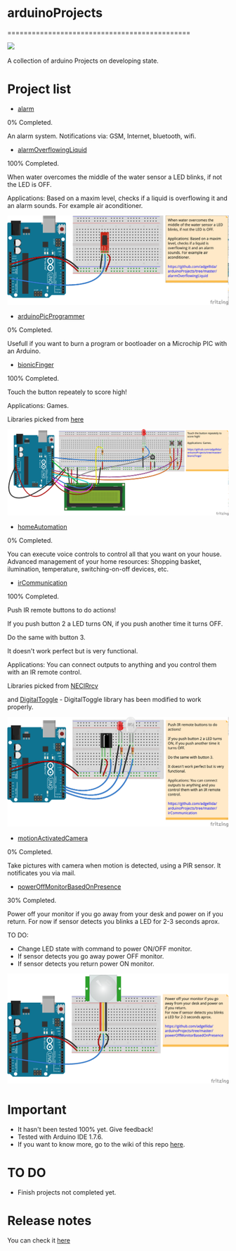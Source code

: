 # arduinoProjects
=============================================

<img src="https://pbs.twimg.com/profile_images/378800000704356438/9d19310763171b0d958d23a18b3d7e1c_400x400.png" width="80">

A collection of arduino Projects on developing state.

Project list
=============================================
* [alarm](https://github.com/adgellida/arduinoProjects/tree/master/alarm)

0% Completed.

An alarm system. Notifications via: GSM, Internet, bluetooth, wifi.

* [alarmOverflowingLiquid](https://github.com/adgellida/arduinoProjects/tree/master/alarmOverflowingLiquid)

100% Completed.

When water overcomes the middle of the water sensor a LED blinks, if not the LED is OFF.

Applications: Based on a maxim level, checks if a liquid is overflowing it and an alarm sounds. For example air aconditioner.

![](https://raw.githubusercontent.com/adgellida/arduinoProjects/master/alarmOverflowingLiquid/alarmOverflowingLiquid_bb.png)

* [arduinoPicProgrammer](https://github.com/adgellida/arduinoProjects/tree/master/arduinoPicProgrammer)

0% Completed.

Usefull if you want to burn a program or bootloader on a Microchip PIC with an Arduino.

* [bionicFinger](https://github.com/adgellida/arduinoProjects/tree/master/bionicFinger)

100% Completed.

Touch the button repeately to score high!

Applications: Games.

Libraries picked from [here](https://github.com/WickedDevice/SoftReset)

![](https://raw.githubusercontent.com/adgellida/arduinoProjects/master/bionicFinger/bionicFinger_bb.png)

* [homeAutomation](https://github.com/adgellida/arduinoProjects/tree/master/homeAutomation)

0% Completed.

You can execute voice controls to control all that you want on your house.
Advanced management of your home resources: Shopping basket, ilumination, temperature, switching-on-off devices, etc.

* [irCommunication](https://github.com/adgellida/arduinoProjects/tree/master/irCommunication)

100% Completed.

Push IR remote buttons to do actions!

If you push button 2 a LED turns ON, if you push another time it turns OFF.

Do the same with button 3.

It doesn't work perfect but is very functional.

Applications: You can connect outputs to anything and you control them with an IR remote control.

Libraries picked from [NECIRrcv](http://www.arduino.cc/cgi-bin/yabb2/YaBB.pl?num=1210243556)

and [DigitalToggle](http://playground.arduino.cc/Code/DigitalToggle) - DigitalToggle library has been modified to work properly.

![](https://raw.githubusercontent.com/adgellida/arduinoProjects/master/irCommunication/irCommunication_bb.png)

* [motionActivatedCamera](https://github.com/adgellida/arduinoProjects/tree/master/motionActivatedCamera)

0% Completed.

Take pictures with camera when motion is detected, using a PIR sensor. It notificates you via mail. 

* [powerOffMonitorBasedOnPresence](https://github.com/adgellida/arduinoProjects/tree/master/powerOffMonitorBasedOnPresence)

30% Completed.

Power off your monitor if you go away from your desk and power on if you return.
For now if sensor detects you blinks a LED for 2-3 seconds aprox.

TO DO:

* Change LED state with command to power ON/OFF monitor.
* If sensor detects you go away power OFF monitor.
* If sensor detects you return power ON monitor.

![](https://raw.githubusercontent.com/adgellida/arduinoProjects/master/powerOffMonitorBasedOnPresence/powerOffMonitorBasedOnPresence_bb.png)

Important
=============================================
* It hasn't been tested 100% yet. Give feedback!
* Tested with Arduino IDE 1.7.6.
* If you want to know more, go to the wiki of this repo [here](https://github.com/adgellida/arduinoProjects/wiki).

TO DO
=============================================
* Finish projects not completed yet.

Release notes
=============================================
You can check it [here](https://github.com/adgellida/arduinoProjects/releases)

